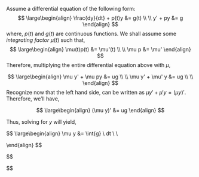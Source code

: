 
Assume a differential equation of the following form:
$$
\large\begin{align}
	\frac{dy}{dt} + p(t)y &= g(t) \\ \\
	y' + py &= g 	
\end{align}
$$
where, $p(t)$ and $g(t)$ are continuous functions. We shall assume some *integrating factor* $\mu(t)$ such that,
$$
	\large\begin{align}
		\mu(t)p(t) &= \mu'(t) \\ \\
		\mu p &= \mu'
	\end{align}
$$
Therefore, multiplying the entire differential equation above with $\mu$,

$$
\large\begin{align}
	\mu y' + \mu py &= ug \\ \\
	\mu y' + \mu' y &= ug \\ \\
\end{align}
$$
Recognize now that the left hand side, can be written as
${\mu y' + \mu' y = (\mu y)'}$. Therefore, we’ll have,

$$
\large\begin{align}
	(\mu y)' &= ug
\end{align}
$$

Thus, solving for $y$ will yield,

$$
\large\begin{align}
	\mu y &= \int{g} \ dt \\ \\
	
\end{align}
$$

$$
	
$$